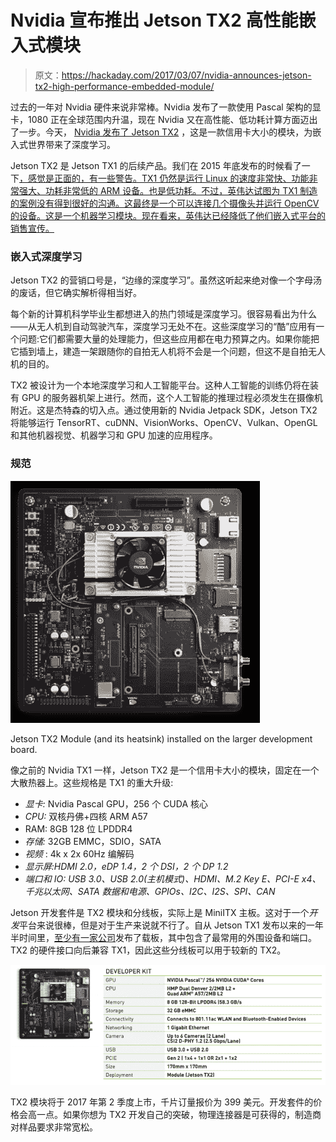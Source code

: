# Nvidia 宣布推出 Jetson TX2 高性能嵌入式模块

> 原文：<https://hackaday.com/2017/03/07/nvidia-announces-jetson-tx2-high-performance-embedded-module/>

过去的一年对 Nvidia 硬件来说非常棒。Nvidia 发布了一款使用 Pascal 架构的显卡，1080 正在全球范围内升温，现在 Nvidia 又在高性能、低功耗计算方面迈出了一步。今天， [Nvidia 发布了 Jetson TX2](http://www.nvidia.com/object/embedded-systems.html) ，这是一款信用卡大小的模块，为嵌入式世界带来了深度学习。

Jetson TX2 是 Jetson TX1 的后续产品。我们在 2015 年底发布的时候看了一下[，感觉是正面的，有一些警告。TX1 仍然是运行 Linux 的速度非常快、功能非常强大、功耗非常低的 ARM 设备。也是低功耗。不过，英伟达试图为 TX1 制造的案例没有得到很好的沟通。这最终是一个可以连接几个摄像头并运行 OpenCV 的设备。这是一个机器学习模块。现在看来，英伟达已经降低了他们嵌入式平台的销售宣传。](http://hackaday.com/2015/11/24/the-nvidia-jetson-tx1-its-not-for-everybody-but-it-is-very-cool/)

### 嵌入式深度学习

Jetson TX2 的营销口号是，“边缘的深度学习”。虽然这听起来绝对像一个字母汤的废话，但它确实解析得相当好。

每个新的计算机科学毕业生都想进入的热门领域是深度学习。很容易看出为什么——从无人机到自动驾驶汽车，深度学习无处不在。这些深度学习的“酷”应用有一个问题:它们都需要大量的处理能力，但这些应用都在电力预算之内。如果你能把它插到墙上，建造一架跟随你的自拍无人机将不会是一个问题，但这不是自拍无人机的目的。

TX2 被设计为一个本地深度学习和人工智能平台。这种人工智能的训练仍将在装有 GPU 的服务器机架上进行。然而，这个人工智能的推理过程必须发生在摄像机附近。这是杰特森的切入点。通过使用新的 Nvidia Jetpack SDK，Jetson TX2 将能够运行 TensorRT、cuDNN、VisionWorks、OpenCV、Vulkan、OpenGL 和其他机器视觉、机器学习和 GPU 加速的应用程序。

### 规范

[![](img/99c942ff785fdec117a3f1b1717d1b7f.png)](https://hackaday.com/wp-content/uploads/2017/03/tx2square.png)

Jetson TX2 Module (and its heatsink) installed on the larger development board.

像之前的 Nvidia TX1 一样，Jetson TX2 是一个信用卡大小的模块，固定在一个大散热器上。这些规格是 TX1 的重大升级:

*   *显卡:* Nvidia Pascal GPU，256 个 CUDA 核心
*   *CPU:* 双核丹佛+四核 ARM A57
*   RAM: 8GB 128 位 LPDDR4
*   *存储:* 32GB EMMC，SDIO，SATA
*   *视频* : 4k x 2x 60Hz 编解码
*   *显示屏:HDMI 2.0，eDP 1.4，2 个 DSI，2 个 DP 1.2*
*   *端口和 IO: USB 3.0、USB 2.0(主机模式)、HDMI、M.2 Key E、PCI-E x4、千兆以太网、SATA 数据和电源、GPIOs、I2C、I2S、SPI、CAN*

Jetson 开发套件是 TX2 模块和分线板，实际上是 MiniITX 主板。这对于一个*开发*平台来说很棒，但是对于生产来说就不行了。自从 Jetson TX1 发布以来的一年半时间里，[至少有一家公司](http://www.connecttech.com/sub/Products/ASG001.asp?l1=GPU&l2=ASG001)发布了载板，其中包含了最常用的外围设备和端口。TX2 的硬件接口向后兼容 TX1，因此这些分线板可以用于较新的 TX2。

[![](img/ce212dfb8b7572962b462d2825eee240.png)](https://hackaday.com/wp-content/uploads/2017/03/devekit.png)

TX2 模块将于 2017 年第 2 季度上市，千片订量报价为 399 美元。开发套件的价格会高一点。如果你想为 TX2 开发自己的突破，物理连接器是可获得的，制造商对样品要求非常宽松。